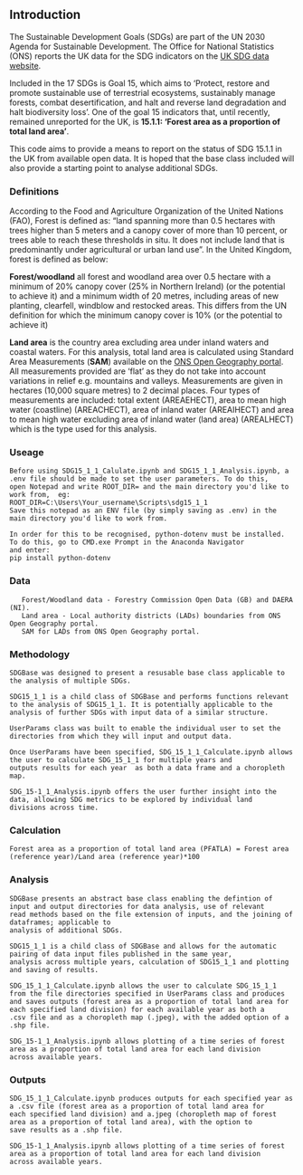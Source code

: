 ## Introduction

The Sustainable Development Goals (SDGs) are part of the UN 2030 Agenda for Sustainable Development. The Office for National Statistics (ONS) reports the UK data for the SDG indicators on the [UK SDG data website](https://sdgdata.gov.uk/).


Included in the 17 SDGs is Goal 15, which aims to ‘Protect, restore and promote sustainable use of terrestrial ecosystems, sustainably manage forests, combat desertification, and halt and reverse land degradation and halt biodiversity loss’. One of the goal 15 indicators that, until recently, remained unreported for the UK, is **15.1.1: ‘Forest area as a proportion of total land area’**. 

This code aims to provide a means to report on the status of SDG 15.1.1 in the UK from available open data. It is hoped that the base class included will also provide a starting point to analyse additional SDGs.  

### Definitions	

According to the Food and Agriculture Organization of the United Nations (FAO), Forest is defined as: “land spanning more than 0.5 hectares with trees higher than 5 meters and a canopy cover of more than 10 percent, or trees able to reach these thresholds in situ. It does not include land that is predominantly under agricultural or urban land use”. In the United Kingdom, forest is defined as below:

**Forest/woodland** all forest and woodland area over 0.5 hectare with a minimum of 20% canopy cover (25% in Northern Ireland) (or the potential to achieve it) and a minimum width of 20 metres, including areas of new planting, clearfell, windblow and restocked areas. This differs from the UN definition for which the minimum canopy cover is 10% (or the potential to achieve it)

**Land area**  is the country area excluding area under inland waters and coastal waters. For this analysis, total land area is calculated using Standard Area Measurements (**SAM**) available on the [ONS Open Geography portal](https://geoportal.statistics.gov.uk/search?collection=Dataset&sort=name&tags=all(PRD_SAM)). All measurements provided are ‘flat’ as they do not take into account variations in relief e.g. mountains and valleys. Measurements are given in hectares (10,000 square metres) to 2 decimal places. Four types of measurements are included: total extent (AREAEHECT), area to mean high water (coastline) (AREACHECT), area of inland water (AREAIHECT) and area to mean high water excluding area of inland water (land area) (AREALHECT) which is the type used for this analysis.

### Useage
    
    Before using SDG15_1_1_Calulate.ipynb and SDG15_1_1_Analysis.ipynb, a .env file should be made to set the user parameters. To do this,
    open Notepad and write ROOT_DIR= and the main directory you'd like to work from,  eg: 
    ROOT_DIR=C:\Users\Your_username\Scripts\sdg15_1_1     
    Save this notepad as an ENV file (by simply saving as .env) in the main directory you'd like to work from.

    In order for this to be recognised, python-dotenv must be installed. To do this, go to CMD.exe Prompt in the Anaconda Navigator
    and enter: 
    pip install python-dotenv 
    
    

### Data

       Forest/Woodland data - Forestry Commission Open Data (GB) and DAERA (NI).  
       Land area - Local authority districts (LADs) boundaries from ONS Open Geography portal.
       SAM for LADs from ONS Open Geography portal.

### Methodology
    SDGBase was designed to present a resusable base class applicable to the analysis of multiple SDGs.   

    SDG15_1_1 is a child class of SDGBase and performs functions relevant to the analysis of SDG15_1_1. It is potentially applicable to the
    analysis of further SDGs with input data of a similar structure. 
    
    UserParams class was built to enable the individual user to set the directories from which they will input and output data. 
    
    Once UserParams have been specified, SDG_15_1_1_Calculate.ipynb allows the user to calculate SDG_15_1_1 for multiple years and 
    outputs results for each year  as both a data frame and a choropleth map.   
    
    SDG_15-1_1_Analysis.ipynb offers the user further insight into the data, allowing SDG metrics to be explored by individual land             divisions across time. 
       
### Calculation
    
    Forest area as a proportion of total land area (PFATLA) = Forest area (reference year)/Land area (reference year)*100 

### Analysis

    SDGBase presents an abstract base class enabling the defintion of input and output directories for data analysis, use of relevant
    read methods based on the file extension of inputs, and the joining of dataframes; applicable to 
    analysis of additional SDGs.  
    
    SDG15_1_1 is a child class of SDGBase and allows for the automatic pairing of data input files published in the same year, 
    analysis across multiple years, calculation of SDG15_1_1 and plotting and saving of results.     
    
    SDG_15_1_1_Calculate.ipynb allows the user to calculate SDG_15_1_1 from the file directories specified in UserParams class and produces
    and saves outputs (forest area as a proportion of total land area for each specified land division) for each available year as both a       .csv file and as a choropleth map (.jpeg), with the added option of a .shp file.
    
    SDG_15-1_1_Analysis.ipynb allows plotting of a time series of forest area as a proportion of total land area for each land division         across available years.   
              
### Outputs

    SDG_15_1_1_Calculate.ipynb produces outputs for each specified year as a .csv file (forest area as a proportion of total land area for       each specified land division) and a.jpeg (choropleth map of forest area as a proportion of total land area), with the option to 
    save results as a .shp file. 
    
    SDG_15-1_1_Analysis.ipynb allows plotting of a time series of forest area as a proportion of total land area for each land division         across available years.   
       
       